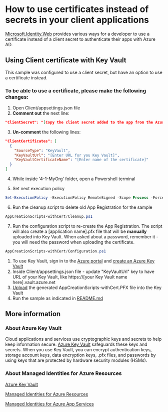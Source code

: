 # How to use certificates instead of secrets in your client applications

[Microsoft.Identity.Web](https://github.com/AzureAD/microsoft-identity-web/wiki/Certificates) provides various ways for a developer to use a certificate instead of a client secret to authenticate their apps with Azure AD.

## Using Client certificate with Key Vault

This sample was configured to use a client secret, but have an option to use a certificate instead.

### To be able to use a certificate, please make the following changes:

1. Open Client/appsettings.json file
2. **Comment out** the next line:

```json
"ClientSecret": "[Copy the client secret added to the app from the Azure portal]"
```

3. **Un-comment** the following lines:

```json
"ClientCertificates": [
  {
    "SourceType": "KeyVault",
    "KeyVaultUrl": "[Enter URL for you Key Vault]",
    "KeyVaultCertificateName": "[Enter name of the certificate]"
  }
]
```

4. While inside '4-1-MyOrg' folder, open a Powershell terminal

5. Set next execution policy

```powershell
Set-ExecutionPolicy -ExecutionPolicy RemoteSigned -Scope Process -Force
```

6. Run the cleanup script to delete old App Registration for the sample

```powershell
AppCreationScripts-withCert/Cleanup.ps1
```

7. Run the configuration script to re-create the App Registration. The script will also create a [application name].pfx file that will be **manually** uploaded into Key Vault. When asked about a password, remember it - you will need the password when uploading the certificate.
   
```powershell
AppCreationScripts-withCert/Configuration.ps1
```

1. To use Key Vault, sign in to the [Azure portal](https://portal.azure.com) and [create an Azure Key Vault](https://docs.microsoft.com/azure/key-vault/general/quick-create-portal)
2. Inside Client/appsettings.json file - update "KeyVaultUrl" key to have URL of your Key Vault, like https://[your Key Vault name here].vault.azure.net
3. [Upload](https://docs.microsoft.com/azure/key-vault/certificates/tutorial-import-certificate#import-a-certificate-to-key-vault) the generated AppCreationScripts-withCert\.PFX file into the Key Vault
4.  Run the sample as indicated in [README.md](README.md)

## More information

### About Azure Key Vault

Cloud applications and services use cryptographic keys and secrets to help keep information secure. [Azure Key Vault](https://azure.microsoft.com/services/key-vault/) safeguards these keys and secrets. When you use Key Vault, you can encrypt authentication keys, storage account keys, data encryption keys, .pfx files, and passwords by using keys that are protected by hardware security modules (HSMs).

### About Managed Identities for Azure Resources

[Azure Key Vault](https://azure.microsoft.com/services/key-vault/#product-overview)

[Managed Identities for Azure Resources](https://docs.microsoft.com/azure/active-directory/managed-identities-azure-resources/)

[Managed Identities for Azure App Services](https://docs.microsoft.com/azure/app-service/overview-managed-identity?tabs=dotnet)
